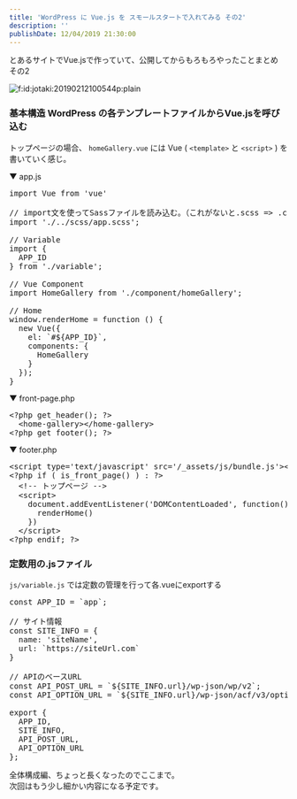 ```yaml
---
title: 'WordPress に Vue.js を スモールスタートで入れてみる その2'
description: ''
publishDate: 12/04/2019 21:30:00
---
```


<p>とあるサイトでVue.jsで作っていて、公開してからもろもろやったことまとめ その2</p>

<p><span itemscope itemtype="http://schema.org/Photograph"><img src="/images/hatena/20190212100544.png" alt="f:id:jotaki:20190212100544p:plain" title="f:id:jotaki:20190212100544p:plain" class="hatena-fotolife" itemprop="image"></span></p>

<h3>基本構造 WordPress の各テンプレートファイルからVue.jsを呼び込む</h3>

<p>トップページの場合、 <code>homeGallery.vue</code> には Vue ( <code>&lt;template&gt;</code> と <code>&lt;script&gt;</code> ) を書いていく感じ。</p>

<p>▼ app.js</p>

<pre class="code lang-javascript" data-lang="javascript" data-unlink><span class="synStatement">import</span> Vue from <span class="synConstant">'vue'</span>

<span class="synComment">// import文を使ってSassファイルを読み込む。（これがないと.scss =&gt; .cssへコンパイルされない）</span>
<span class="synStatement">import</span> <span class="synConstant">'./../scss/app.scss'</span>;

<span class="synComment">// Variable</span>
<span class="synStatement">import</span> <span class="synIdentifier">{</span>
  APP_ID
<span class="synIdentifier">}</span> from <span class="synConstant">'./variable'</span>;

<span class="synComment">// Vue Component</span>
<span class="synStatement">import</span> HomeGallery from <span class="synConstant">'./component/homeGallery'</span>;

<span class="synComment">// Home</span>
<span class="synStatement">window</span>.renderHome = <span class="synIdentifier">function</span> () <span class="synIdentifier">{</span>
  <span class="synStatement">new</span> Vue(<span class="synIdentifier">{</span>
    el: `#$<span class="synIdentifier">{</span>APP_ID<span class="synIdentifier">}</span>`,
    components: <span class="synIdentifier">{</span>
      HomeGallery
    <span class="synIdentifier">}</span>
  <span class="synIdentifier">}</span>);
<span class="synIdentifier">}</span>
</pre>

<p>▼ front-page.php</p>

<pre class="code lang-php" data-lang="php" data-unlink><span class="synSpecial">&lt;?php</span> get_header<span class="synSpecial">()</span>; <span class="synSpecial">?&gt;</span>
  <span class="synIdentifier">&lt;</span>home-gallery<span class="synIdentifier">&gt;&lt;/</span>home-gallery<span class="synIdentifier">&gt;</span>
<span class="synSpecial">&lt;?php</span> get_footer<span class="synSpecial">()</span>; <span class="synSpecial">?&gt;</span>
</pre>

<p>▼ footer.php</p>

<pre class="code lang-php" data-lang="php" data-unlink><span class="synIdentifier">&lt;</span><span class="synStatement">script</span><span class="synIdentifier"> </span><span class="synType">type</span><span class="synIdentifier">=</span><span class="synConstant">'text/javascript'</span><span class="synIdentifier"> </span><span class="synType">src</span><span class="synIdentifier">=</span><span class="synConstant">'/_assets/js/bundle.js'</span><span class="synIdentifier">&gt;&lt;/</span><span class="synStatement">script</span><span class="synIdentifier">&gt;</span>
<span class="synSpecial">&lt;?php</span> <span class="synStatement">if</span> <span class="synSpecial">(</span> is_front_page<span class="synSpecial">()</span> <span class="synSpecial">)</span> <span class="synStatement">:</span> <span class="synSpecial">?&gt;</span>
  <span class="synComment">&lt;!-- トップページ --&gt;</span>
  <span class="synIdentifier">&lt;</span><span class="synStatement">script</span><span class="synIdentifier">&gt;</span>
<span class="synSpecial">    </span><span class="synStatement">document</span><span class="synSpecial">.addEventListener</span>(<span class="synConstant">'DOMContentLoaded'</span><span class="synSpecial">, </span><span class="synIdentifier">function</span>()<span class="synSpecial"> </span><span class="synIdentifier">{</span>
<span class="synSpecial">      renderHome</span>()
<span class="synSpecial">    </span><span class="synIdentifier">}</span>)
<span class="synSpecial">  </span><span class="synIdentifier">&lt;/</span><span class="synStatement">script</span><span class="synIdentifier">&gt;</span>
<span class="synSpecial">&lt;?php</span> <span class="synStatement">endif</span>; <span class="synSpecial">?&gt;</span>
</pre>

<h3>定数用の.jsファイル</h3>

<p><code>js/variable.js</code> では定数の管理を行って各.vueにexportする</p>

<pre class="code lang-javascript" data-lang="javascript" data-unlink><span class="synStatement">const</span> APP_ID = `app`;

<span class="synComment">// サイト情報</span>
<span class="synStatement">const</span> SITE_INFO = <span class="synIdentifier">{</span>
  name: <span class="synConstant">'siteName'</span>,
  url: `https:<span class="synComment">//siteUrl.com`</span>
<span class="synIdentifier">}</span>

<span class="synComment">// APIのベースURL</span>
<span class="synStatement">const</span> API_POST_URL = `$<span class="synIdentifier">{</span>SITE_INFO.url<span class="synIdentifier">}</span>/wp-json/wp/v2`;
<span class="synStatement">const</span> API_OPTION_URL = `$<span class="synIdentifier">{</span>SITE_INFO.url<span class="synIdentifier">}</span>/wp-json/acf/v3/options/options/`;

<span class="synStatement">export</span> <span class="synIdentifier">{</span>
  APP_ID,
  SITE_INFO,
  API_POST_URL,
  API_OPTION_URL
<span class="synIdentifier">}</span>;
</pre>

<p>全体構成編、ちょっと長くなったのでここまで。<br/>
次回はもう少し細かい内容になる予定です。</p>
